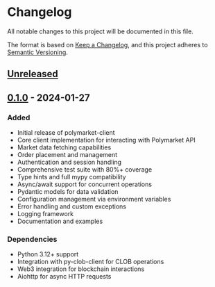 # Changelog

All notable changes to this project will be documented in this file.

The format is based on [Keep a Changelog](https://keepachangelog.com/en/1.1.0/),
and this project adheres to [Semantic Versioning](https://semver.org/spec/v2.0.0.html).

## [Unreleased]

## [0.1.0] - 2024-01-27

### Added
- Initial release of polymarket-client
- Core client implementation for interacting with Polymarket API
- Market data fetching capabilities
- Order placement and management
- Authentication and session handling
- Comprehensive test suite with 80%+ coverage
- Type hints and full mypy compatibility
- Async/await support for concurrent operations
- Pydantic models for data validation
- Configuration management via environment variables
- Error handling and custom exceptions
- Logging framework
- Documentation and examples

### Dependencies
- Python 3.12+ support
- Integration with py-clob-client for CLOB operations
- Web3 integration for blockchain interactions
- Aiohttp for async HTTP requests

[Unreleased]: https://github.com/username/polymarket-client/compare/v0.1.0...HEAD
[0.1.0]: https://github.com/username/polymarket-client/releases/tag/v0.1.0